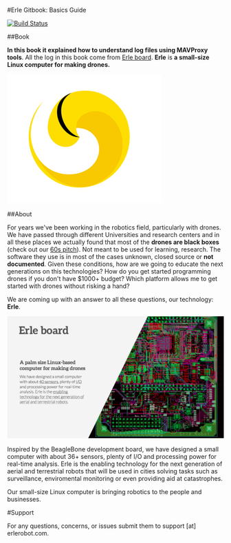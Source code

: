 #Erle Gitbook: Basics Guide

[![Build Status](https://www.gitbook.io/button/status/book/erlerobotics/erle_gitbook_mavtools)](https://www.gitbook.io/button/status/book/erlerobotics/erle_gitbook_mavtools)

##Book

**In this book it explained how to understand log files using MAVProxy tools**. All the log in this book come from [Erle board](http://erlerobot.com/). **Erle** is **a small-size Linux computer for making drones.**

![erlelogo](en/erleimg/Logo_erle.png)

##About

For years we've been working in the robotics field, particularly with drones. We have passed through different Universities and research centers and in all these places we actually found that most of the **drones are black boxes** (check out our [60s pitch](https://www.youtube.com/watch?v=tKAqjyXaC18)). Not meant to be used for learning, research. The software they use is in most of the cases unknown, closed source or **not documented**. Given these conditions, how are we going to educate the next generations on this technologies? How do you get started programming drones if you don't have $1000+ budget? Which platform allows me to get started with drones without risking a hand?

We are coming up with an answer to all these questions, our technology: **Erle**.

![imgerle1](en/erleimg/board2.png)

Inspired by the BeagleBone development board, we have designed a small computer with about 36+ sensors, plenty of I/O and processing power for real-time analysis. Erle is the enabling technology for the next generation of aerial and terrestrial robots that will be used in cities solving tasks such as surveillance, enviromental monitoring or even providing aid at catastrophes.

Our small-size Linux computer is bringing robotics to the people and businesses.

#Support

For any questions, concerns, or issues submit them to support [at] erlerobot.com.

